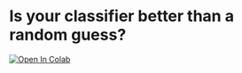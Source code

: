 # Is your classifier better than a random guess?

[![Open In Colab](https://colab.research.google.com/assets/colab-badge.svg)](https://colab.research.google.com/github/salvatorefara/classifier_chance_levels/blob/main/classifier_chance_levels.ipynb)
